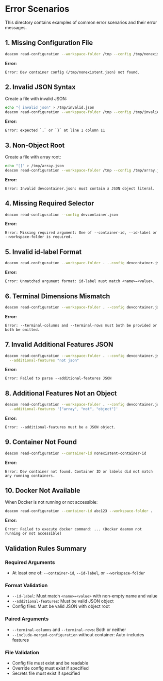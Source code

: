 # Error Scenarios

This directory contains examples of common error scenarios and their error messages.

## 1. Missing Configuration File

```bash
deacon read-configuration --workspace-folder /tmp --config /tmp/nonexistent.json
```

**Error:**
```
Error: Dev container config (/tmp/nonexistent.json) not found.
```

## 2. Invalid JSON Syntax

Create a file with invalid JSON:
```bash
echo "{ invalid json" > /tmp/invalid.json
deacon read-configuration --workspace-folder /tmp --config /tmp/invalid.json
```

**Error:**
```
Error: expected `,` or `}` at line 1 column 11
```

## 3. Non-Object Root

Create a file with array root:
```bash
echo "[]" > /tmp/array.json
deacon read-configuration --workspace-folder /tmp --config /tmp/array.json
```

**Error:**
```
Error: Invalid devcontainer.json: must contain a JSON object literal.
```

## 4. Missing Required Selector

```bash
deacon read-configuration --config devcontainer.json
```

**Error:**
```
Error: Missing required argument: One of --container-id, --id-label or --workspace-folder is required.
```

## 5. Invalid id-label Format

```bash
deacon read-configuration --workspace-folder . --config devcontainer.json --id-label invalid
```

**Error:**
```
Error: Unmatched argument format: id-label must match <name>=<value>.
```

## 6. Terminal Dimensions Mismatch

```bash
deacon read-configuration --workspace-folder . --config devcontainer.json --terminal-columns 80
```

**Error:**
```
Error: --terminal-columns and --terminal-rows must both be provided or both be omitted.
```

## 7. Invalid Additional Features JSON

```bash
deacon read-configuration --workspace-folder . --config devcontainer.json \
  --additional-features "not json"
```

**Error:**
```
Error: Failed to parse --additional-features JSON
```

## 8. Additional Features Not an Object

```bash
deacon read-configuration --workspace-folder . --config devcontainer.json \
  --additional-features '["array", "not", "object"]'
```

**Error:**
```
Error: --additional-features must be a JSON object.
```

## 9. Container Not Found

```bash
deacon read-configuration --container-id nonexistent-container-id
```

**Error:**
```
Error: Dev container not found. Container ID or labels did not match any running containers.
```

## 10. Docker Not Available

When Docker is not running or not accessible:

```bash
deacon read-configuration --container-id abc123 --workspace-folder .
```

**Error:**
```
Error: Failed to execute docker command: ... (Docker daemon not running or not accessible)
```

## Validation Rules Summary

### Required Arguments
- At least one of: `--container-id`, `--id-label`, or `--workspace-folder`

### Format Validation
- `--id-label`: Must match `<name>=<value>` with non-empty name and value
- `--additional-features`: Must be valid JSON object
- Config files: Must be valid JSON with object root

### Paired Arguments
- `--terminal-columns` and `--terminal-rows`: Both or neither
- `--include-merged-configuration` without container: Auto-includes features

### File Validation
- Config file must exist and be readable
- Override config must exist if specified
- Secrets file must exist if specified
